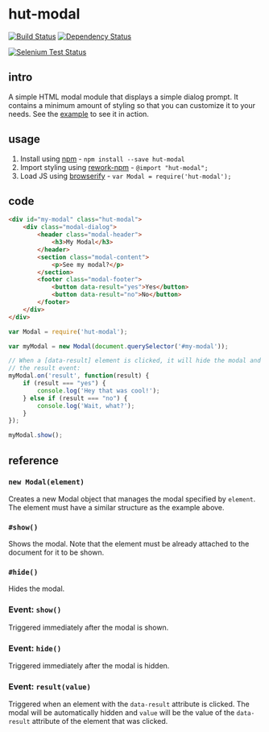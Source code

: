 # hut-modal

[![Build Status](https://drone.io/github.com/conradz/hut-modal/status.png)](https://drone.io/github.com/conradz/hut-modal/latest)
[![Dependency Status](https://david-dm.org/conradz/hut-modal.png)](https://david-dm.org/conradz/hut-modal)

[![Selenium Test Status](https://saucelabs.com/browser-matrix/hut-modal.svg)](https://saucelabs.com/u/hut-modal)

## intro

A simple HTML modal module that displays a simple dialog prompt. It contains a minimum amount of styling so that you can customize it to your needs. See the [example](http://conradz.github.io/hut-modal/) to see it in action.

## usage

 1. Install using [npm](https://npmjs.org/) - `npm install --save hut-modal`
 2. Import styling using [rework-npm](https://github.com/conradz/rework-npm) -
    `@import "hut-modal";`
 3. Load JS using [browserify](https://github.com/substack/node-browserify) -
    `var Modal = require('hut-modal');`


## code

```html
<div id="my-modal" class="hut-modal">
    <div class="modal-dialog">
        <header class="modal-header">
            <h3>My Modal</h3>
        </header>
        <section class="modal-content">
            <p>See my modal?</p>
        </section>
        <footer class="modal-footer">
            <button data-result="yes">Yes</button>
            <button data-result="no">No</button>
        </footer>
    </div>
</div>
```

```js
var Modal = require('hut-modal');

var myModal = new Modal(document.querySelector('#my-modal'));

// When a [data-result] element is clicked, it will hide the modal and trigger
// the result event:
myModal.on('result', function(result) {
    if (result === "yes") {
        console.log('Hey that was cool!');
    } else if (result === "no") {
        console.log('Wait, what?');
    }
});

myModal.show();
```
## reference

### `new Modal(element)`

Creates a new Modal object that manages the modal specified by `element`. The
element must have a similar structure as the example above.

### `#show()`

Shows the modal. Note that the element must be already attached to the document
for it to be shown.

### `#hide()`

Hides the modal.

### Event: `show()`

Triggered immediately after the modal is shown.

### Event: `hide()`

Triggered immediately after the modal is hidden.

### Event: `result(value)`

Triggered when an element with the `data-result` attribute is clicked. The
modal will be automatically hidden and `value` will be the value of the
`data-result` attribute of the element that was clicked.
